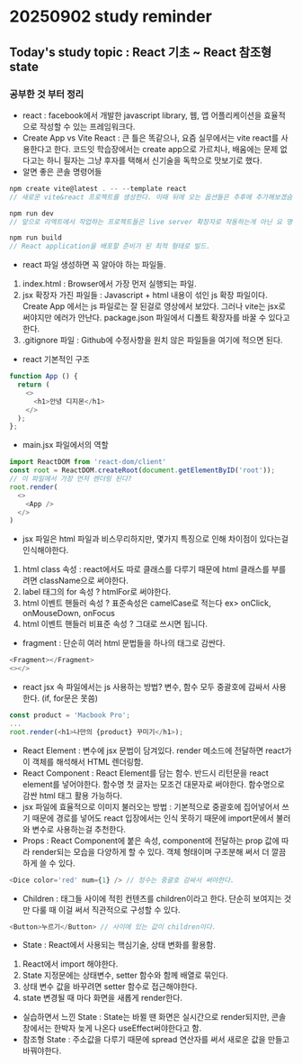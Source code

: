 # 20250902 study reminder

## Today's study topic : React 기초 ~ React 참조형 state
### 공부한 것 부터 정리
- react : facebook에서 개발한 javascript library, 웹, 앱 어플리케이션을 효율적으로 작성할 수 있는 프레임워크다.
- Create App vs Vite React : 큰 틀은 똑같으나, 요즘 실무에서는 vite react를 사용한다고 한다. 코드잇 학습장에서는 create app으로 가르치나, 배움에는 문제 없다고는 하니 필자는 그냥 후자를 택해서 신기술을 독학으로 맛보기로 했다.
- 알면 좋은 콘솔 명령어들 
```js
npm create vite@latest . -- --template react
// 새로운 vite&react 프로젝트를 생성한다. 이때 뒤에 오는 옵션들은 추후에 추가해보겠슴.

npm run dev
// 앞으로 리엑트에서 작업하는 프로젝트들은 live server 확장자로 작동하는게 아닌 요 명령어로 작동시켜야한다. 개발자 모드.

npm run build
// React application을 배포할 준비가 된 최적 형태로 빌드. 
```
- react 파일 생성하면 꼭 알아야 하는 파일들.
1. index.html : Browser에서 가장 먼저 실행되는 파일. 
2. jsx 확장자 가진 파일들 : Javascript + html 내용이 섞인 js 확장 파일이다. Create App 에서는 js 파일로는 잘 된걸로 영상에서 보았다. 그러나 vite는 jsx로 써야지만 에러가 안난다. package.json 파일에서 디폴트 확장자를 바꿀 수 있다고 한다.
3. .gitignore 파일 : Github에 수정사항을 원치 않은 파일들을 여기에 적으면 된다.

- react 기본적인 구조
```js
function App () {
  return (
    <>
      <h1>안녕 디지몬</h1>
    </>
  );
};
```
- main.jsx 파일에서의 역할
```js
import ReactDOM from 'react-dom/client' 
const root = ReactDOM.createRoot(document.getElementByID('root')); 
// 이 파일에서 가장 먼저 렌더링 된다?
root.render(
  <>
    <App />
  </>
)
```

- jsx 파일은 html 파일과 비스무리하지만, 몇가지 특징으로 인해 차이점이 있다는걸 인식해야한다.
1. html class 속성 : react에서도 따로 클래스를 다루기 때문에 html 클래스를 부를려면 className으로 써야한다.
2. label 태그의 for 속성 ? htmlFor로 써야한다.
3. html 이벤트 핸들러 속성 ? 표준속성은 camelCase로 적는다 ex> onClick, onMouseDown, onFocus
4. html 이벤트 핸들러 비표준 속성 ? 그대로 쓰시면 됩니다.

- fragment : 단순히 여러 html 문법들을 하나의 태그로 감싼다. 
```js
<Fragment></Fragment> 
<></>
```

- react jsx 속 파일에서는 js 사용하는 방법? 변수, 함수 모두 중괄호에 감싸서 사용한다. (if, for문은 못씀)
```js
const product = 'Macbook Pro';
...
root.render(<h1>나만의 {product} 꾸미기</h1>);
```

- React Element : 변수에 jsx 문법이 담겨있다. render 메소드에 전달하면 react가 이 객체를 해석해서 HTML 렌더링함.
- React Component : React Element를 담는 함수. 반드시 리턴문을 react element를 넣어야한다. 함수명 첫 글자는 모조건 대문자로 써야한다. 함수명으로 감싼 html 태그 활용 가능하다.
- jsx 파일에 효율적으로 이미지 불러오는 방법 : 기본적으로 중괄호에 집어넣어서 쓰기 때문에 경로를 넣어도 react 입장에서는 인식 못하기 때문에 import문에서 불러와 변수로 사용하는걸 추천한다.
- Props : React Component에 붙은 속성, component에 전달하는 prop 값에 따라 render되는 모습을 다양하게 할 수 있다. 객체 형태이며 구조분해 써서 더 깔끔하게 쓸 수 있다. 
```js
<Dice color='red' num={1} /> // 정수는 중괄호 감싸서 써야한다.
```
- Children : 태그들 사이에 적힌 컨텐츠를 children이라고 한다. 단순히 보여지는 것만 다룰 때 이걸 써서 직관적으로 구성할 수 있다.
```js
<Button>누르기</Button> // 사이에 있는 값이 children이다.
``` 
- State : React에서 사용되는 핵심기술, 상태 변화를 활용함.
1. React에서 import 해야한다.
2. State 지정문에는 상태변수, setter 함수와 함께 배열로 묶인다.
3. 상태 변수 값을 바꾸려면 setter 함수로 접근해야한다.
4. state 변경될 때 마다 화면을 새롭게 render한다. 
- 실습하면서 느낀 State : State는 바뀔 땐 화면은 실시간으로 render되지만, 콘솔 창에서는 한박자 늦게 나온다 useEffect써야한다고 함.
- 참조형 State : 주소값을 다루기 때문에 spread 연산자를 써서 새로운 값을 만들고 바꿔야한다.